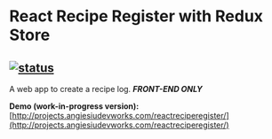 # React Recipe Register with Redux Store 

## [![status](https://img.shields.io/badge/status-Work--In--Progress-orange.svg)](http://projects.angiesiudevworks.com/reactreciperegister/) ##

A web app to create a recipe log. ***FRONT-END ONLY***

**Demo (work-in-progress version):** [http://projects.angiesiudevworks.com/reactreciperegister/](http://projects.angiesiudevworks.com/reactreciperegister/)
